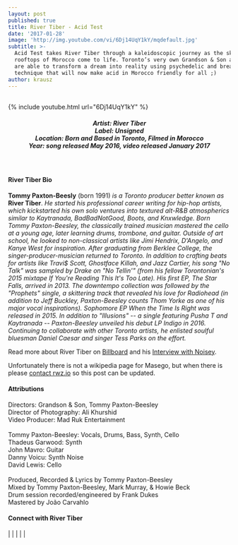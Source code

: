 ```yaml
---
layout: post
published: true
title: River Tiber - Acid Test
date: '2017-01-28'
image: 'http://img.youtube.com/vi/6Dj14UqY1kY/mqdefault.jpg'
subtitle: >-
  Acid Test takes River Tiber through a kaleidoscopic journey as the skies and
  rooftops of Morocco come to life. Toronto’s very own Grandson & Son and Tommy,
  are able to transform a dream into reality using psychedelic and breathtaking
  technique that will now make acid in Morocco friendly for all ;)
author: krausz
---
```

<br />
{% include youtube.html url="6Dj14UqY1kY" %} 
<br>
<h5 style="text-align: center;">
Artist: River Tiber <br>
Label: Unsigned <br>
Location: Born and Based in Toronto, Filmed in Morocco <br>
Year: song released May 2016, video released January 2017
</h5>
<br>  

#### River Tiber Bio

**Tommy Paxton-Beesly** (born 1991) *is a Toronto producer better known as* **River Tiber**. *He started his professional career writing for hip-hop artists, which kickstarted his own solo ventures into textured alt-R&B atmospherics similar to Kaytranada, BadBadNotGood, Boots, and Knxwledge. Born Tommy Paxton-Beesley, the classically trained musician mastered the cello at a young age, later learning drums, trombone, and guitar. Outside of art school, he looked to non-classical artists like Jimi Hendrix, D'Angelo, and Kanye West for inspiration. After graduating from Berklee College, the singer-producer-musician returned to Toronto. In addition to crafting beats for artists like Travi$ Scott, Ghostface Killah, and Jazz Cartier, his song "No Talk" was sampled by Drake on "No Tellin'" (from his fellow Torontonian's 2015 mixtape If You're Reading This It's Too Late). His first EP, The Star Falls, arrived in 2013. The downtempo collection was followed by the "Prophets" single, a skittering track that revealed his love for Radiohead (in addition to Jeff Buckley, Paxton-Beesley counts Thom Yorke as one of his major vocal inspirations). Sophomore EP When the Time Is Right was released in 2015. In addition to "Illusions" -- a single featuring Pusha T and Kaytranada -- Paxton-Beesley unveiled his debut LP Indigo in 2016. Continuing to collaborate with other Toronto artists, he enlisted soulful bluesman Daniel Caesar and singer Tess Parks on the effort.*

Read more about River Tiber on <a href="http://www.billboard.com/artist/6897407/river-tiber/biography" target="_blank">Billboard</a> and his <a href="https://noisey.vice.com/en_au/article/ryzd3k/river-tiber-is-one-credit-away-from-being-famous" target="_blank">Interview with Noisey</a>.

Unfortunately there is not a wikipedia page for Masego, but when there is please [contact rwz.io](https://rwz.io/contact/) so this post can be updated.

#### Attributions

Directors: Grandson & Son, Tommy Paxton-Beesley<br>
Director of Photography: Ali Khurshid <br>
Video Producer: Mad Ruk Entertainment<br>
<br>
Tommy Paxton-Beesley: Vocals, Drums, Bass, Synth, Cello<br>
Thadeus Garwood: Synth<br>
John Mavro: Guitar<br>
Danny Voicu: Synth Noise<br>
David Lewis: Cello<br>
<br>
Produced, Recorded & Lyrics by Tommy Paxton-Beesley<br>
Mixed by Tommy Paxton-Beesley, Mark Murray, & Howie Beck<br>
Drum session recorded/engineered by Frank Dukes<br>
Mastered by João Carvahlo


#### Connect with River Tiber

<a class="fa fa-globe" href="http://rivertiber.com/" target="_blank"></a> | 
<a class="fa fa-facebook" href="https://www.facebook.com/rivertiber" target="_blank"></a> | 
<a class="fa fa-twitter" href="https://twitter.com/rivertiber" target="_blank"></a> | 
<a class="fa fa-youtube" href="https://www.youtube.com/rivertibermusic" target="_blank"></a> | 
<a class="fa fa-instagram" href="https://www.instagram.com/rivertiber" target="_blank"></a> | 
<a class="fa fa-soundcloud" href="https://soundcloud.com/rivertiber" target="_blank"></a> 

